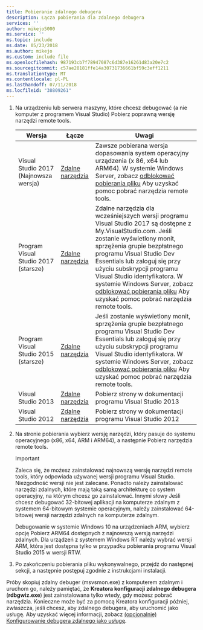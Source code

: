 ```yaml
---
title: Pobieranie zdalnego debugera
description: Łącza pobierania dla zdalnego debugera
services: ''
author: mikejo5000
ms.service: ''
ms.topic: include
ms.date: 05/23/2018
ms.author: mikejo
ms.custom: include file
ms.openlocfilehash: 987193cb7f78947087c6d387e16261d83a20e7c2
ms.sourcegitcommit: c57ae28181ffe14a30731736661bf59c3eff1211
ms.translationtype: MT
ms.contentlocale: pl-PL
ms.lasthandoff: 07/11/2018
ms.locfileid: "38809261"
---
```

1.  Na urządzeniu lub serwera maszyny, które chcesz debugować (a nie komputer z programem Visual Studio) Pobierz poprawną wersję narzędzi remote tools.

    |Wersja|Łącze|Uwagi|
    |-|-|-|
    |Visual Studio 2017 (Najnowsza wersja)|[Zdalne narzędzia](https://visualstudio.microsoft.com/downloads/?q=remote+tools#remote-tools-for-visual-studio-2017)|Zawsze pobierana wersja dopasowania system operacyjny urządzenia (x 86, x64 lub ARM64). W systemie Windows Server, zobacz [odblokować pobierania pliku](../../debugger/remote-debugging.md#unblock_msvsmon) Aby uzyskać pomoc pobrać narzędzia remote tools.|
    |Program Visual Studio 2017 (starsze)|[Zdalne narzędzia](https://my.visualstudio.com/Downloads?q=remote%20tools%20visual%20studio%202017)|Zdalne narzędzia dla wcześniejszych wersji programu Visual Studio 2017 są dostępne z My.VisualStudio.com. Jeśli zostanie wyświetlony monit, sprzężenia grupie bezpłatnego programu Visual Studio Dev Essentials lub zaloguj się przy użyciu subskrypcji programu Visual Studio identyfikatora. W systemie Windows Server, zobacz [odblokować pobierania pliku](../../debugger/remote-debugging.md#unblock_msvsmon) Aby uzyskać pomoc pobrać narzędzia remote tools.|
    |Program Visual Studio 2015 (starsze)|[Zdalne narzędzia](https://my.visualstudio.com/Downloads?q=remote%20tools%20visual%20studio%202015)|Jeśli zostanie wyświetlony monit, sprzężenia grupie bezpłatnego programu Visual Studio Dev Essentials lub zaloguj się przy użyciu subskrypcji programu Visual Studio identyfikatora. W systemie Windows Server, zobacz [odblokować pobierania pliku](../../debugger/remote-debugging.md#unblock_msvsmon) Aby uzyskać pomoc pobrać narzędzia remote tools.|
    |Visual Studio 2013|[Zdalne narzędzia](https://msdn.microsoft.com/library/bt727f1t(v=vs.120).aspx#BKMK_Installing_the_Remote_Tools)|Pobierz strony w dokumentacji programu Visual Studio 2013|
    |Visual Studio 2012|[Zdalne narzędzia](https://msdn.microsoft.com/library/bt727f1t(v=vs.110).aspx#BKMK_Installing_the_Remote_Tools)|Pobierz strony w dokumentacji programu Visual Studio 2012|

2.  Na stronie pobierania wybierz wersję narzędzi, który pasuje do systemu operacyjnego (x86, x64, ARM i ARM64), a następnie Pobierz narzędzia remote tools.

    > [!IMPORTANT]
    >  Zaleca się, że możesz zainstalować najnowszą wersję narzędzi remote tools, który odpowiada używanej wersji programu Visual Studio. Niezgodność wersji nie jest zalecane. Ponadto należy zainstalować narzędzi zdalnych, które mają taką samą architekturę co system operacyjny, na którym chcesz go zainstalować. Innymi słowy Jeśli chcesz debugować 32-bitowej aplikacji na komputerze zdalnym z systemem 64-bitowym systemie operacyjnym, należy zainstalować 64-bitowej wersji narzędzi zdalnych na komputerze zdalnym.
    >
    >  Debugowanie w systemie Windows 10 na urządzeniach ARM, wybierz opcję Pobierz ARM64 dostępnych z najnowszą wersją narzędzi zdalnych.  Dla urządzeń z systemem Windows RT należy wybrać wersji ARM, która jest dostępna tylko w przypadku pobierania programu Visual Studio 2015 w wersji RTW.

3.  Po zakończeniu pobierania pliku wykonywalnego, przejdź do następnej sekcji, a następnie postępuj zgodnie z instrukcjami instalacji.

Próby skopiuj zdalny debuger (msvsmon.exe) z komputerem zdalnym i uruchom go, należy pamiętać, że **Kreatora konfiguracji zdalnego debugera** (**rdbgwiz.exe**) jest zainstalowana tylko wtedy, gdy możesz pobrać narzędzia. Konieczne może być za pomocą Kreatora konfiguracji później, zwłaszcza, jeśli chcesz, aby zdalnego debugera, aby uruchomić jako usługę. Aby uzyskać więcej informacji, zobacz [(opcjonalnie) Konfigurowanie debugera zdalnego jako usługę](../../debugger/remote-debugging.md#bkmk_configureService).
